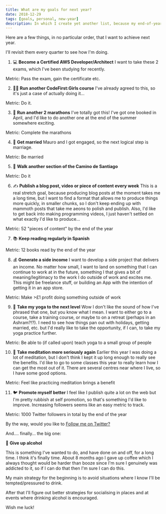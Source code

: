 ```yaml
---
title: What are my goals for next year?
date: 2018-12-29
tags: [goals, personal, new-year]
description: In which I create yet another list, because my end-of-year list-heavy blog post didn't contain quite enough lists
---
```


Here are a few things, in no particular order, that I want to achieve next year.

I'll revisit them every quarter to see how I'm doing.

1. 💻 **Become a Certified AWS Developer/Architect** I want to take these 2 exams, which I've been studying for recently.

Metric: Pass the exam, gain the certificate etc.

2. 👩‍🏫 **Run another CodeFirst:Girls course** I've already agreed to this, so it's just a case of actually doing it...

Metric: Do it.

3. 🏃‍ **Run another 2 marathons** I've totally got this! I've got one booked in April, and I'd like to do another one at the end of the summer somewhere exciting.

Metric: Complete the marathons

4. 💍 **Get married** Mauro and I got engaged, so the next logical step is marriage.

Metric: Be married

5. 🐾 **Walk another section of the Camino de Santiago**

Metric: Do it

6. ✍️ **Publish a blog post, video or piece of content every week** This is a real stretch goal, because producing blog posts at the moment takes me a long time, but I want to find a format that allows me to produce things more quickly, in smaller chunks, so I don't keep ending up with mammoth posts that take me aeons to polish and publish. Also, I'd like to get back into making programming videos, I just haven't settled on what exactly I'd like to produce...

Metric: 52 "pieces of content" by the end of the year

7. 📚 **Keep reading regularly in Spanish**

Metric: 12 books read by the end of the year

8. 💰 **Generate a side income** I want to develop a side project that delivers an income. No matter how small, I want to land on something that I can continue to work at in the future, something I that gives a bit of meaning/legitimacy to the work I do outside of work and excites me. This might be freelance stuff, or building an App with the intention of getting it in an app store.

Metric: Make >£1 profit doing something outside of work

9. 🤸‍ **Take my yoga to the next level** Wow I don't like the sound of how I've phrased that one, but you know what I mean. I want to either go to a course, take a training course, or maybe to on a retreat (perhaps in an Ashram?!?). I need to see how things pan out with holidays, getting married, etc. but I'd really like to take the opportunity, if I can, to take my yoga practice further.

Metric: Be able to (if called upon) teach yoga to a small group of people

10. 🧘 **Take meditation more seriously again** Earlier this year I was doing a lot of meditation, but I don't think I kept it up long enough to really see the benefits. I'd like to go to some classes this year to really learn how I can get the most out of it. There are several centres near where I live, so I have some good options.

Metric: Feel like practicing meditation brings a benefit

11. 🐦 **Promote myself better** I feel like I publish quite a lot on the web but I'm pretty rubbish at self promotion, so that's something I'd like to improve. Increasing followers seems like an easy metric to track.

Metric: 1000 Twitter followers in total by the end of the year

By the way, would you like to [Follow me on Twitter?](https://twitter.com/harri_etty)

And.... finally... the big one:

🍺 **Give up alcohol**

This is something I've wanted to do, and have done on and off, for a long time. I think it's finally time. About 8 months ago I gave up coffee which I always thought would be harder than booze since I'm sure I genuinely was addicted to it, so if I can do that then I'm sure I can do this.

My main strategy for the beginning is to avoid situations where I know I'll be tempted/pressured to drink.

After that I'll figure out better strategies for socialising in places and at events where drinking alcohol is encouraged.

Wish me luck!
